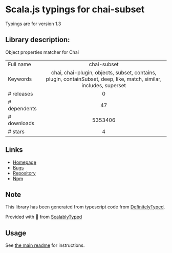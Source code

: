
# Scala.js typings for chai-subset

Typings are for version 1.3

## Library description:
Object properties matcher for Chai

|                    |                 |
| ------------------ | :-------------: |
| Full name          | chai-subset |
| Keywords           | chai, chai-plugin, objects, subset, contains, plugin, containSubset, deep, like, match, similar, includes, superset |
| # releases         | 0 |
| # dependents       | 47 |
| # downloads        | 5353406 |
| # stars            | 4 |

## Links
- [Homepage](https://github.com/debitoor/chai-subset)
- [Bugs](https://github.com/debitoor/chai-subset/issues)
- [Repository](https://github.com/debitoor/chai-subset)
- [Npm](https://www.npmjs.com/package/chai-subset)
    


## Note
This library has been generated from typescript code from [DefinitelyTyped](https://definitelytyped.org).

Provided with :purple_heart: from [ScalablyTyped](https://github.com/oyvindberg/ScalablyTyped)

## Usage
See [the main readme](../../readme.md) for instructions.


